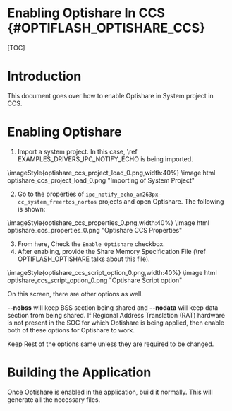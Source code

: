 # Enabling Optishare In CCS {#OPTIFLASH_OPTISHARE_CCS}

[TOC]

# Introduction

This document goes over how to enable Optishare in System project in CCS.

# Enabling Optishare 

1. Import a system project. In this case, \ref EXAMPLES_DRIVERS_IPC_NOTIFY_ECHO is being imported. 

\imageStyle{optishare_ccs_project_load_0.png,width:40%}
\image html optishare_ccs_project_load_0.png "Importing of System Project"

2. Go to the properties of `ipc_notify_echo_am263px-cc_system_freertos_nortos` projects and open Optishare. The following is shown:

\imageStyle{optishare_ccs_properties_0.png,width:40%}
\image html optishare_ccs_properties_0.png "Optishare CCS Properties"

3. From here, Check the `Enable Optishare` checkbox.
4. After enabling, provide the Share Memory Specification File (\ref OPTIFLASH_OPTISHARE talks about this file).

\imageStyle{optishare_ccs_script_option_0.png,width:40%}
\image html optishare_ccs_script_option_0.png "Optishare Script option"

On this screen, there are other options as well.

**--nobss** will keep BSS section being shared and **--nodata** will keep data section from being shared. If Regional Address Translation (RAT) hardware is not present in the SOC for which Optishare is being applied, then enable both of these options for Optishare to work.

Keep Rest of the options same unless they are required to be changed.

# Building the Application

Once Optishare is enabled in the application, build it normally. This will generate all the necessary files. 

